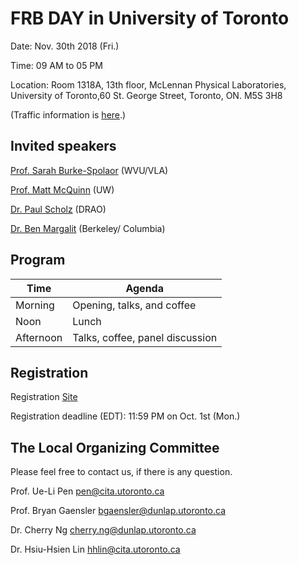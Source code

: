 # FRB DAY in University of Toronto

Date: Nov. 30th 2018 (Fri.)

Time: 09 AM to 05 PM

Location: Room 1318A, 13th floor, McLennan Physical Laboratories, University of Toronto,60 St. George Street, Toronto, ON. M5S 3H8

(Traffic information is [here](https://www.cita.utoronto.ca/visitor-info/getting-here/).)

## Invited speakers

[Prof. Sarah Burke-Spolaor](https://sarahspolaor.faculty.wvu.edu/) (WVU/VLA)

[Prof. Matt McQuinn](http://faculty.washington.edu/mcquinn/) (UW)

[Dr. Paul Scholz](http://astroherzberg.org/people/paul-scholz/) (DRAO) 

[Dr. Ben Margalit](http://benmargalit.com/) (Berkeley/ Columbia)

## Program

| Time  | Agenda |
| ------------- | ------------- |
| Morning  | Opening, talks, and coffee  |
| Noon     | Lunch  |
| Afternoon| Talks, coffee, panel discussion|

## Registration
Registration [Site](https://docs.google.com/forms/d/e/1FAIpQLSdMkaJhd-QOKtcbXuCjpMLz1-JHSrAzW9dBNBvUaKGUsIUoKQ/viewform)

Registration deadline (EDT):  11:59 PM on Oct. 1st (Mon.)


## The Local Organizing Committee

Please feel free to contact us, if there is any question.

Prof. Ue-Li Pen <pen@cita.utoronto.ca>

Prof. Bryan Gaensler <bgaensler@dunlap.utoronto.ca>

Dr. Cherry Ng <cherry.ng@dunlap.utoronto.ca>

Dr. Hsiu-Hsien Lin <hhlin@cita.utoronto.ca>
